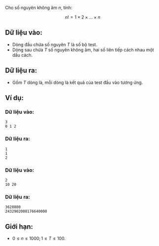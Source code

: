 Cho số nguyên không âm $n$, tính:

$$n! = 1×2×…×n$$
## Dữ liệu vào:
- Dòng đầu chứa số nguyên $T$ là số bộ test.
- Dòng sau chứa $T$ số nguyên không âm, hai số liên tiếp cách nhau một dấu cách.

## Dữ liệu ra:
- Gồm $T$ dòng là, mỗi dòng là kết quả của test đầu vào tương ứng.

## Ví dụ:
### Dữ liệu vào:
```
3
0 1 2
```

### Dữ liệu ra:
```
1
1
2
```

### Dữ liệu vào:
```
2
10 20
```

### Dữ liệu ra:
```
3628800
2432902008176640000
```

## Giới hạn:
- $0 ≤ n ≤ 1000; 1 ≤ T ≤ 100$.